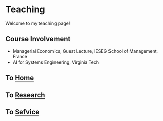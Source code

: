 # Teaching

Welcome to my teaching page!

## Course Involvement
- Managerial Economics, Guest Lecture, IESEG School of Management, France
- AI for Systems Engineering, Virginia Tech


## To [Home](index.md)
## To [Research](research.md)
## To [Sefvice](service.md)
